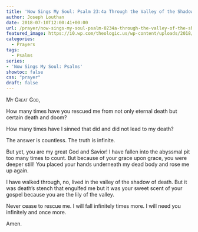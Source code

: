```yaml
---
title: 'Now Sings My Soul: Psalm 23:4a Through the Valley of the Shadow of Death'
author: Joseph Louthan
date: 2018-07-10T12:00:41+00:00
url: /prayer/now-sings-my-soul-psalm-0234a-through-the-valley-of-the-shadow-of-death/
featured_image: https://i0.wp.com/theologic.us/wp-content/uploads/2018/07/lily-of-the-valley-poisoning.jpg?resize=825%2C510
categories:
  - Prayers
tags:
  - Psalms
series:
- 'Now Sings My Soul: Psalms'
showtoc: false
css: "prayer"
draft: false
---
```

<div style="font-variant: small-caps;">
  My Great God,
</div>

How many times have you rescued me from not only eternal death but certain death and doom?

How many times have I sinned that did and did not lead to my death?

The answer is countless. The truth is infinite.

But yet, you are my great God and Savior! I have fallen into the abyssmal pit too many times to count. But because of your grace upon grace, you were deeper still! You placed your hands underneath my dead body and rose me up again.

I have walked through, no, lived in the valley of the shadow of death. But it was death&#8217;s stench that engulfed me but it was your sweet scent of your gospel because you are the lily of the valley.

Never cease to rescue me. I will fall infinitely times more. I will need you infinitely and once more.

Amen.
